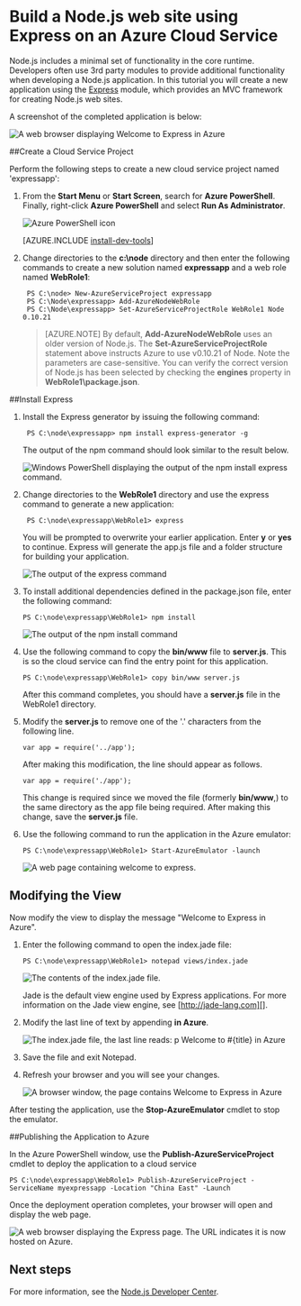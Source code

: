 <properties 
	pageTitle="web site with Express (Node.js) | Windows Azure" 
	description="A tutorial that builds on the cloud service tutorial, and demonstrates how to use the Express module." 
	services="cloud-services" 
	documentationCenter="nodejs" 
	authors="rmcmurray" 
	manager="wpickett" 
	editor=""/>

<tags
	ms.service="cloud-services"
	ms.date="11/20/2015"
	wacn.date=""/>






# Build a Node.js web site using Express on an Azure Cloud Service

Node.js includes a minimal set of functionality in the core runtime.
Developers often use 3rd party modules to provide additional
functionality when developing a Node.js application. In this tutorial
you will create a new application using the [Express][] module, which provides an MVC framework for creating Node.js web sites.

A screenshot of the completed application is below:

![A web browser displaying Welcome to Express in Azure](./media/cloud-services-nodejs-develop-deploy-express-app/node36.png)

##Create a Cloud Service Project

Perform the following steps to create a new cloud service project named 'expressapp':

1. From the **Start Menu** or **Start Screen**, search for **Azure PowerShell**. Finally, right-click **Azure PowerShell** and select **Run As Administrator**.

	![Azure PowerShell icon](./media/cloud-services-nodejs-develop-deploy-express-app/azure-powershell-start.png)

	[AZURE.INCLUDE [install-dev-tools](../includes/install-dev-tools.md)]

2. Change directories to the **c:\\node** directory and then enter the following commands to create a new solution named **expressapp** and a web role named **WebRole1**:

		PS C:\node> New-AzureServiceProject expressapp
		PS C:\Node\expressapp> Add-AzureNodeWebRole
		PS C:\Node\expressapp> Set-AzureServiceProjectRole WebRole1 Node 0.10.21

	> [AZURE.NOTE] By default, **Add-AzureNodeWebRole** uses an older version of Node.js. The **Set-AzureServiceProjectRole** statement above instructs Azure to use v0.10.21 of Node.  Note the parameters are case-sensitive.  You can verify the correct version of Node.js has been selected by checking the **engines** property in **WebRole1\package.json**.

##Install Express

1. Install the Express generator by issuing the following command:

		PS C:\node\expressapp> npm install express-generator -g

	The output of the npm command should look similar to the result below. 

	![Windows PowerShell displaying the output of the npm install express command.](./media/cloud-services-nodejs-develop-deploy-express-app/express-g.png)

2. Change directories to the **WebRole1** directory and use the express command to generate a new application:

        PS C:\node\expressapp\WebRole1> express

	You will be prompted to overwrite your earlier application. Enter **y** or **yes** to continue. Express will generate the app.js file and a folder structure for building your application.

	![The output of the express command](./media/cloud-services-nodejs-develop-deploy-express-app/node23.png)


5.  To install additional dependencies defined in the package.json file,
    enter the following command:

        PS C:\node\expressapp\WebRole1> npm install

	![The output of the npm install command](./media/cloud-services-nodejs-develop-deploy-express-app/node26.png)

6.  Use the following command to copy the **bin/www** file to **server.js**. This is so the cloud service can find the entry point for this application.

		PS C:\node\expressapp\WebRole1> copy bin/www server.js

	After this command completes, you should have a **server.js** file in the WebRole1 directory.

7.  Modify the **server.js** to remove one of the '.' characters from the following line.

		var app = require('../app');

	After making this modification, the line should appear as follows.

		var app = require('./app');

	This change is required since we moved the file (formerly **bin/www**,) to the same directory as the app file being required. After making this change, save the **server.js** file.

8.  Use the following command to run the application in the Azure emulator:

        PS C:\node\expressapp\WebRole1> Start-AzureEmulator -launch

	![A web page containing welcome to express.](./media/cloud-services-nodejs-develop-deploy-express-app/node28.png)

## Modifying the View

Now modify the view to display the message "Welcome to Express in
Azure".

1.  Enter the following command to open the index.jade file:

        PS C:\node\expressapp\WebRole1> notepad views/index.jade

    ![The contents of the index.jade file.](./media/cloud-services-nodejs-develop-deploy-express-app/getting-started-19.png)

    Jade is the default view engine used by Express applications. For more
    information on the Jade view engine, see [http://jade-lang.com][].

2.  Modify the last line of text by appending **in Azure**.

	![The index.jade file, the last line reads: p Welcome to \#{title} in Azure](./media/cloud-services-nodejs-develop-deploy-express-app/node31.png)

3.  Save the file and exit Notepad.

4.  Refresh your browser and you will see your changes.

	![A browser window, the page contains Welcome to Express in Azure](./media/cloud-services-nodejs-develop-deploy-express-app/node32.png)

After testing the application, use the **Stop-AzureEmulator** cmdlet to stop the emulator.

##Publishing the Application to Azure

In the Azure PowerShell window, use the **Publish-AzureServiceProject** cmdlet to deploy the application to a cloud service

    PS C:\node\expressapp\WebRole1> Publish-AzureServiceProject -ServiceName myexpressapp -Location "China East" -Launch

Once the deployment operation completes, your browser will open and display the web page.

![A web browser displaying the Express page. The URL indicates it is now hosted on Azure.](./media/cloud-services-nodejs-develop-deploy-express-app/node36.png)

## Next steps

For more information, see the [Node.js Developer Center](/develop/nodejs/).

  [Node.js web site]: /documentation/articles/cloud-services-nodejs-develop-deploy-app
  [Express]: http://expressjs.com/
  [http://jade-lang.com]: http://jade-lang.com

 
